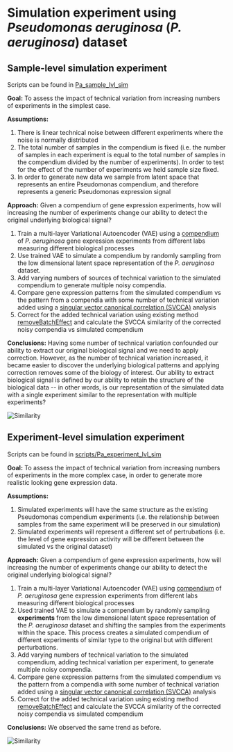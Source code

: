 # Simulation experiment using *Pseudomonas aeruginosa* (*P. aeruginosa*) dataset 

## Sample-level simulation experiment 
Scripts can be found in [Pa_sample_lvl_sim](https://github.com/greenelab/simulate-expression-compendia/tree/master/Pseudomonas_analysis/Pa_sample_lvl_sim)  

**Goal:** 
To assess the impact of technical variation from increasing numbers of experiments in the simplest case.

**Assumptions:**
1. There is linear technical noise between different experiments where the noise is normally distributed
2. The total number of samples in the compendium is fixed (i.e. the number of samples in each experiment is equal to the total number of samples in the compendium divided by the number of experiments).  In order to test for the effect of the number of experiments we held sample size fixed.
3. In order to generate new data we sample from latent space that represents an entire Pseudomonas compendium, and therefore represents a generic Pseudomonas expression signal

**Approach:**
Given a compendium of gene expression experiments, how will increasing the number of experiments change our ability to detect the original underlying biological signal?

1. Train a multi-layer Variational Autoencoder (VAE) using a [compendium](https://msystems.asm.org/content/1/1/e00025-15) of *P. aeruginosa* gene expression experiments from different labs measuring different biological processes
2. Use trained VAE to simulate a compendium by randomly sampling from the low dimensional latent space representation of the *P. aeruginosa* dataset.  
3. Add varying numbers of sources of technical variation to the simulated compendium to generate multiple noisy compendia.
4. Compare gene expression patterns from the simulated compendium vs the pattern from a compendia with some number of technical variation added using a [singular vector canonical correlation (SVCCA)](https://arxiv.org/abs/1706.05806) analysis
5. Correct for the added technical variation using existing method [removeBatchEffect](https://rdrr.io/bioc/limma/man/removeBatchEffect.html) and calculate the SVCCA similarity of the corrected noisy compendia vs simulated compendium

**Conclusions:**
Having some number of technical variation confounded our ability to extract our original biological signal and we need to apply correction.  However, as the number of technical variation increased, it became easier to discover the underlying biological patterns and applying correction removes some of the biology of interest.  Our ability to extract biological signal is defined by our ability to retain the structure of the biological data -- in other words, is our representation of the simulated data with a single experiment similar to the representation with multiple experiments?  

![Similarity](https://raw.github.com/greenelab/simulate-expression-compendia/tree/master/results/Pa_sample_lvl_sim_svcca.svg?sanitize=true)


## Experiment-level simulation experiment 
Scripts can be found in [scripts/Pa_experiment_lvl_sim](https://github.com/greenelab/simulate-expression-compendia/tree/master/Pseudomonas_analysis/Pa_experiment_lvl_sim)  

**Goal:** 
To assess the impact of technical variation from increasing numbers of experiments in the more complex case, in order to generate more realistic looking gene expression data.

**Assumptions:**
1. Simulated experiments will have the same structure as the existing Pseudomonas compendium experiments (i.e. the relationship between samples from the same experiment will be preserved in our simulation)
2. Simulated experiments will represent a different set of pertrubations (i.e. the level of gene expression activity will be different between the simulated vs the original dataset)

**Approach:**
Given a compendium of gene expression experiments, how will increasing the number of experiments change our ability to detect the original underlying biological signal?

1. Train a multi-layer Variational Autoencoder (VAE) using [compendium](https://msystems.asm.org/content/1/1/e00025-15) of *P. aeruginosa* gene expression experiments from different labs measuring different biological processes
2. Used trained VAE to simulate a compendium by randomly sampling **experiments** from the low dimensional latent space representation of the *P. aeruginosa* dataset and shifting the samples from the experiments within the space.  This process creates a simulated compendium of different experiments of similar type to the original but with different perturbations.
3. Add varying numbers of technical variation to the simulated compendium, adding technical variation per experiment, to generate multiple noisy compendia.
4. Compare gene expression patterns from the simulated compendium vs the pattern from a compendia with some number of technical variation added using a [singular vector canonical correlation (SVCCA)](https://arxiv.org/abs/1706.05806) analysis
5. Correct for the added technical variation using existing method [removeBatchEffect](https://rdrr.io/bioc/limma/man/removeBatchEffect.html) and calculate the SVCCA similarity of the corrected noisy compendia vs simulated compendium

**Conclusions:**
We observed the same trend as before.  

![Similarity](https://raw.github.com/greenelab/simulate-expression-compendia/tree/master/results/Pa_experiment_lvl_sim_svcca.svg?sanitize=true)